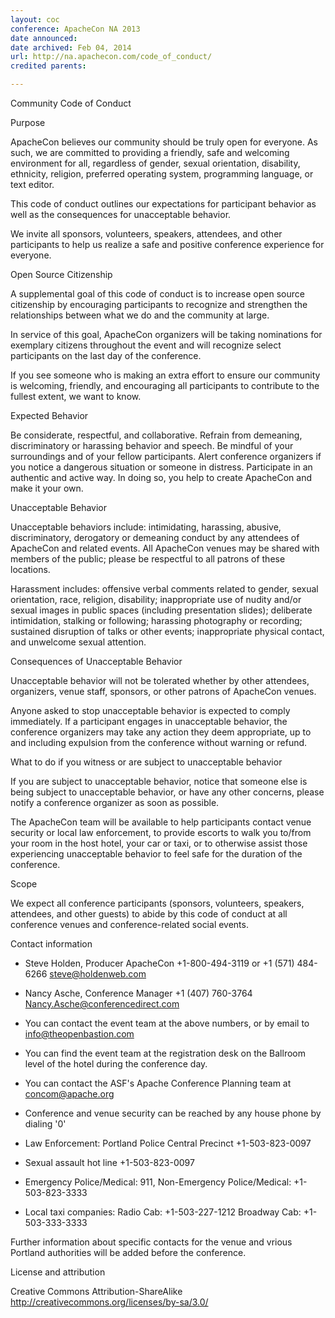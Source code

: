 ```yaml
---
layout: coc
conference: ApacheCon NA 2013
date announced:  
date archived: Feb 04, 2014
url: http://na.apachecon.com/code_of_conduct/
credited parents: 

---
```


Community Code of Conduct

Purpose

ApacheCon believes our community should be truly open for everyone. As such, we are committed to providing a friendly, safe and welcoming environment for all, regardless of gender, sexual orientation, disability, ethnicity, religion, preferred operating system, programming language, or text editor.

This code of conduct outlines our expectations for participant behavior as well as the consequences for unacceptable behavior.

We invite all sponsors, volunteers, speakers, attendees, and other participants to help us realize a safe and positive conference experience for everyone.


Open Source Citizenship

A supplemental goal of this code of conduct is to increase open source citizenship by encouraging participants to recognize and strengthen the relationships between what we do and the community at large.

In service of this goal, ApacheCon organizers will be taking nominations for exemplary citizens throughout the event and will recognize select participants on the last day of the conference.

If you see someone who is making an extra effort to ensure our community is welcoming, friendly, and encouraging all participants to contribute to the fullest extent, we want to know.


Expected Behavior

Be considerate, respectful, and collaborative. Refrain from demeaning, discriminatory or harassing behavior and speech. Be mindful of your surroundings and of your fellow participants. Alert conference organizers if you notice a dangerous situation or someone in distress. Participate in an authentic and active way. In doing so, you help to create ApacheCon and make it your own.


Unacceptable Behavior

Unacceptable behaviors include: intimidating, harassing, abusive, discriminatory, derogatory or demeaning conduct by any attendees of ApacheCon and related events. All ApacheCon venues may be shared with members of the public; please be respectful to all patrons of these locations.

Harassment includes: offensive verbal comments related to gender, sexual orientation, race, religion, disability; inappropriate use of nudity and/or sexual images in public spaces (including presentation slides); deliberate intimidation, stalking or following; harassing photography or recording; sustained disruption of talks or other events; inappropriate physical contact, and unwelcome sexual attention.


Consequences of Unacceptable Behavior

Unacceptable behavior will not be tolerated whether by other attendees, organizers, venue staff, sponsors, or other patrons of ApacheCon venues.

Anyone asked to stop unacceptable behavior is expected to comply immediately. If a participant engages in unacceptable behavior, the conference organizers may take any action they deem appropriate, up to and including expulsion from the conference without warning or refund.


What to do if you witness or are subject to unacceptable behavior

If you are subject to unacceptable behavior, notice that someone else is being subject to unacceptable behavior, or have any other concerns, please notify a conference organizer as soon as possible.

The ApacheCon team will be available to help participants contact venue security or local law enforcement, to provide escorts to walk you to/from your room in the host hotel, your car or taxi, or to otherwise assist those experiencing unacceptable behavior to feel safe for the duration of the conference.


Scope

We expect all conference participants (sponsors, volunteers, speakers, attendees, and other guests) to abide by this code of conduct at all conference venues and conference-related social events.


Contact information

   * Steve Holden, Producer ApacheCon +1-800-494-3119 or +1 (571) 484-6266 steve@holdenweb.com

   * Nancy Asche, Conference Manager +1 (407) 760-3764 Nancy.Asche@conferencedirect.com

   * You can contact the event team at the above numbers, or by email to info@theopenbastion.com

   * You can find the event team at the registration desk on the Ballroom level of the hotel during the conference day.

   * You can contact the ASF's Apache Conference Planning team at concom@apache.org

   * Conference and venue security can be reached by any house phone by dialing '0'

   * Law Enforcement: Portland Police Central Precinct +1-503-823-0097

   * Sexual assault hot line +1-503-823-0097

   * Emergency Police/Medical: 911, Non-Emergency Police/Medical: +1-503-823-3333

   * Local taxi companies: Radio Cab: +1-503-227-1212 Broadway Cab: +1-503-333-3333

Further information about specific contacts for the venue and vrious Portland authorities will be added before the conference.


License and attribution

Creative Commons Attribution-ShareAlike http://creativecommons.org/licenses/by-sa/3.0/
